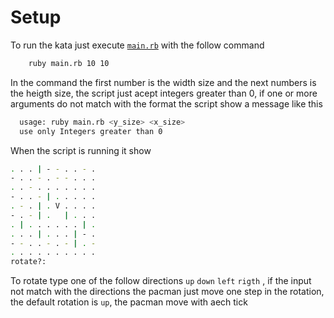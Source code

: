 # Setup

To run the kata just execute [`main.rb`](../app/main.rb) with the follow command

```bash
    ruby main.rb 10 10
```

In the command the first number is the width size and the next numbers is the heigth size, the script just acept integers greater than 0, if one or more arguments do not match with the format the script show a message like this

```bash
  usage: ruby main.rb <y_size> <x_size>
  use only Integers greater than 0
```

When the script is running it show

```bash
. . . | - - . . - . 
- . . - . - - . . . 
. . - . . . . . . . 
- . . - | . . . . . 
. - . | . V . . . . 
- . - | .   | . . . 
. | . . . . . . | . 
. . . | . . . | - . 
- - . . - . - | . - 
. . . . . . . . . . 
rotate?: 
```

To rotate type one of the follow directions `up` `down` `left` `rigth` , if the input not match with the directions the pacman just move one step in the rotation, the default rotation is `up`, the pacman move with aech tick

